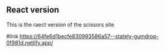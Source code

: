 ## React version
This is the raect version of the scissors site

#link
https://64fe6d1becfe830993586a57--stately-gumdrop-0f981d.netlify.app/
